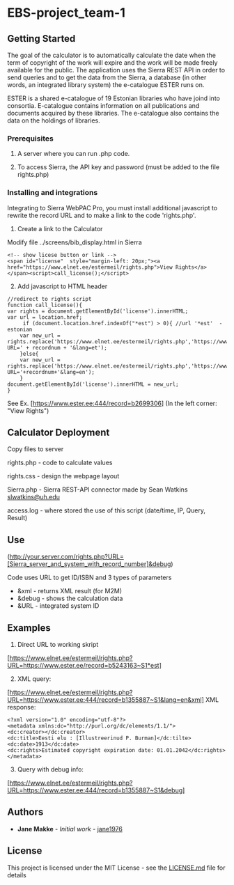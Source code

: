 # EBS-project_team-1

## Getting Started

The goal of the calculator is to automatically calculate the date when the term of copyright of the work will expire and the work will be made freely available for the public. The application uses the Sierra REST API in order to send queries and to get the data from the Sierra, a database (in other words, an integrated library system) the e-catalogue ESTER runs on. 

ESTER is a shared e-catalogue of 19 Estonian libraries who have joind into consortia. E-catalogue contains information on all publications and documents acquired by these libraries. The e-catalogue also contains the data on the holdings of libraries.

### Prerequisites

1. A server where you can run .php code.

2. To access Sierra, the API key and password (must be added to the file rights.php)

### Installing and integrations

Integrating to Sierra WebPAC Pro, you must install additional javascript to rewrite the record URL and to make a link to the code 'rights.php'.

1. Create a link to the Calculator

Modify file ../screens/bib_display.html in Sierra
```
<!-- show licese button or link -->
<span id="license"  style="margin-left: 20px;"><a href="https://www.elnet.ee/estermeil/rights.php">View Rights</a></span><script>call_license();</script>
```
2. Add javascript to HTML header
```
//redirect to rights script
function call_license(){
var rights = document.getElementById('license').innerHTML;
var url = location.href;
     if (document.location.href.indexOf("*est") > 0){ //url '*est'  - estonian
	var new_url = rights.replace('https://www.elnet.ee/estermeil/rights.php','https://www.elnet.ee/estermeil/rights.php?URL=' + recordnum + '&lang=et');
    }else{
	var new_url = rights.replace('https://www.elnet.ee/estermeil/rights.php','https://www.elnet.ee/estermeil/rights.php?URL='+recordnum+'&lang=en');
    }
document.getElementById('license').innerHTML = new_url;
}
```

See Ex. [https://www.ester.ee:444/record=b2699306]
(In the left corner: "View Rights")

## Calculator Deployment

Copy files to server

rights.php - code to calculate values

rights.css - design the webpage layout

Sierra.php - Sierra REST-API connector made by Sean Watkins <slwatkins@uh.edu>

access.log - where stored the use of this script (date/time, IP, Query, Result)
  
## Use 

(http://your.server.com/rights.php?URL=[Sierra_server_and_system_with_record_number]&debug)

Code uses URL to get ID/ISBN and 3 types of parameters
- &xml - returns XML result (for M2M)
- &debug - shows the calculation data
- &URL - integrated system ID

## Examples

1. Direct URL to working skript 

[https://www.elnet.ee/estermeil/rights.php?URL=https://www.ester.ee/record=b5243163~S1*est]

2. XML query:

[https://www.elnet.ee/estermeil/rights.php?URL=https://www.ester.ee:444/record=b1355887~S1&lang=en&xml]
XML response:
```
<?xml version="1.0" encoding="utf-8"?>
<metadata xmlns:dc="http://purl.org/dc/elements/1.1/">
<dc:creator></dc:creator>
<dc:title>Eesti elu : [Illustreerinud P. Burman]</dc:tilte>
<dc:date>1913</dc:date>
<dc:rights>Estimated copyright expiration date: 01.01.2042</dc:rights>
</metadata>
```

3. Query with debug info: 

[https://www.elnet.ee/estermeil/rights.php?URL=https://www.ester.ee:444/record=b1355887~S1&debug]

## Authors

* **Jane Makke** - *Initial work* - [jane1976](https://github.com/jane1976/EBS-project_team-1)

## License

This project is licensed under the MIT License - see the [LICENSE.md](LICENSE.md) file for details

